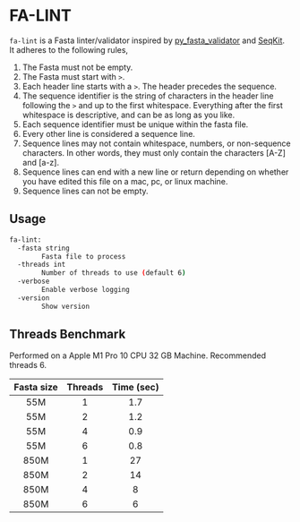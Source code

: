 # FA-LINT

`fa-lint` is a Fasta linter/validator inspired by [py_fasta_validator](https://github.com/linsalrob/py_fasta_validator) and [SeqKit](https://bioinf.shenwei.me/seqkit). It adheres to the following rules,

1. The Fasta must not be empty.
2. The Fasta must start with `>`.
3. Each header line starts with a `>`. The header precedes the sequence.
4. The sequence identifier is the string of characters in the header line following the `>` and up to the first whitespace. Everything after the first whitespace is descriptive, and can be as long as you like.
5. Each sequence identifier must be unique within the fasta file.
6. Every other line is considered a sequence line.
7. Sequence lines may not contain whitespace, numbers, or non-sequence characters. In other words, they must only contain the characters [A-Z] and [a-z].
8. Sequence lines can end with a new line or return depending on whether you have edited this file on a mac, pc, or linux machine.
9. Sequence lines can not be empty.

## Usage

```bash
fa-lint:
  -fasta string
        Fasta file to process
  -threads int
        Number of threads to use (default 6)
  -verbose
        Enable verbose logging
  -version
        Show version
```

## Threads Benchmark

Performed on a Apple M1 Pro 10 CPU 32 GB Machine. Recommended threads 6.

| Fasta size | Threads | Time (sec) |
| :--------: | :-----: | :--------: |
|    55M     |    1    |    1.7     |
|    55M     |    2    |    1.2     |
|    55M     |    4    |    0.9     |
|    55M     |    6    |    0.8     |
|    850M    |    1    |     27     |
|    850M    |    2    |     14     |
|    850M    |    4    |     8      |
|    850M    |    6    |     6      |
